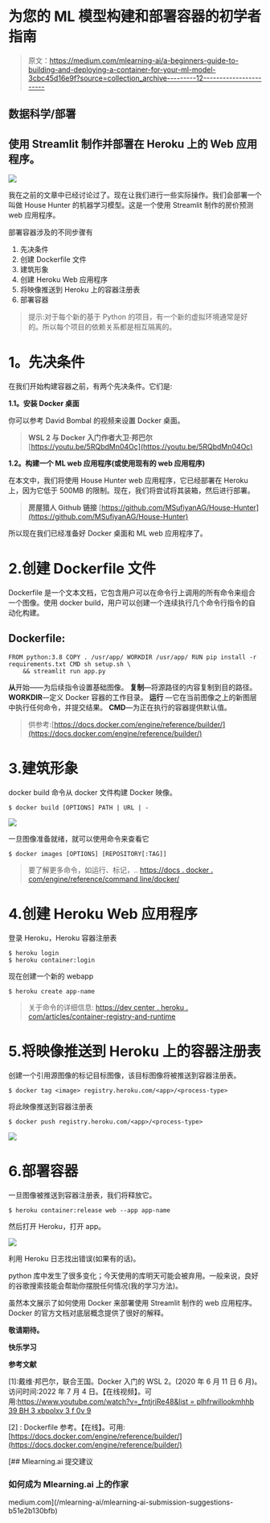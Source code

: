 # 为您的 ML 模型构建和部署容器的初学者指南

> 原文：<https://medium.com/mlearning-ai/a-beginners-guide-to-building-and-deploying-a-container-for-your-ml-model-3cbc45d16e9f?source=collection_archive---------12----------------------->

## 数据科学/部署

## 使用 Streamlit 制作并部署在 Heroku 上的 Web 应用程序。

![](img/862116ed99c96d147176b412e8a202b5.png)

我在之前的文章中已经讨论过了。现在让我们进行一些实际操作。我们会部署一个叫做 House Hunter 的机器学习模型。这是一个使用 Streamlit 制作的房价预测 web 应用程序。

部署容器涉及的不同步骤有

1.  先决条件
2.  创建 Dockerfile 文件
3.  建筑形象
4.  创建 Heroku Web 应用程序
5.  将映像推送到 Heroku 上的容器注册表
6.  部署容器

> 提示:对于每个新的基于 Python 的项目，有一个新的虚拟环境通常是好的。所以每个项目的依赖关系都是相互隔离的。

# **1。先决条件**

在我们开始构建容器之前，有两个先决条件。它们是:

**1.1。安装 Docker 桌面**

你可以参考 David Bombal 的视频来设置 Docker 桌面。

> **WSL 2 与 Docker 入门作者大卫·邦巴尔** [https://youtu.be/5RQbdMn04Oc](https://youtu.be/5RQbdMn04Oc)

**1.2。构建一个 ML web 应用程序(或使用现有的 web 应用程序)**

在本文中，我们将使用 House Hunter web 应用程序，它已经部署在 Heroku 上，因为它低于 500MB 的限制。现在，我们将尝试将其装箱，然后进行部署。

> **房屋猎人 Github 链接** [https://github.com/MSufiyanAG/House-Hunter](https://github.com/MSufiyanAG/House-Hunter)

所以现在我们已经准备好 Docker 桌面和 ML web 应用程序了。

# 2.创建 Dockerfile 文件

Dockerfile 是一个文本文档，它包含用户可以在命令行上调用的所有命令来组合一个图像。使用 docker build，用户可以创建一个连续执行几个命令行指令的自动化构建。

## Dockerfile:

```
FROM python:3.8 COPY . /usr/app/ WORKDIR /usr/app/ RUN pip install -r requirements.txt CMD sh setup.sh \ 
    && streamlit run app.py
```

**从**开始——为后续指令设置基础图像。
**复制**—将源路径的内容复制到目的路径。
**WORKDIR**—定义 Docker 容器的工作目录。
**运行** —它在当前图像之上的新图层中执行任何命令，并提交结果。
**CMD**—为正在执行的容器提供默认值。

> 供参考:[https://docs.docker.com/engine/reference/builder/](https://docs.docker.com/engine/reference/builder/)

# 3.建筑形象

docker build 命令从 docker 文件构建 Docker 映像。

```
$ docker build [OPTIONS] PATH | URL | -
```

![](img/a5970794a7e1a0825121f85ff3ca662b.png)

一旦图像准备就绪，就可以使用命令来查看它

```
$ docker images [OPTIONS] [REPOSITORY[:TAG]]
```

> 要了解更多命令，如运行、标记，..
> [https://docs . docker . com/engine/reference/command line/docker/](https://docs.docker.com/engine/reference/commandline/docker/)

# 4.创建 Heroku Web 应用程序

登录 Heroku，Heroku 容器注册表

```
$ heroku login
$ heroku container:login
```

现在创建一个新的 webapp

```
$ heroku create app-name
```

> 关于命令的详细信息:
> [https://dev center . heroku . com/articles/container-registry-and-runtime](https://devcenter.heroku.com/articles/container-registry-and-runtime)

# 5.将映像推送到 Heroku 上的容器注册表

创建一个引用源图像的标记目标图像，该目标图像将被推送到容器注册表。

```
$ docker tag <image> registry.heroku.com/<app>/<process-type>
```

将此映像推送到容器注册表

```
$ docker push registry.heroku.com/<app>/<process-type>
```

![](img/a233f5a4538ed8e3e131ee053d0053f6.png)

# 6.部署容器

一旦图像被推送到容器注册表，我们将释放它。

```
$ heroku container:release web --app app-name
```

然后打开 Heroku，打开 app。

![](img/00b704253f290676d8f175364055a842.png)

利用 Heroku 日志找出错误(如果有的话)。

python 库中发生了很多变化；今天使用的库明天可能会被弃用。一般来说，良好的谷歌搜索技能会帮助你摆脱任何情况(我的学习方法)。

虽然本文展示了如何使用 Docker 来部署使用 Streamlit 制作的 web 应用程序。Docker 的官方文档对底层概念提供了很好的解释。

**敬请期待。**

**快乐学习**

**参考文献**

[1]:戴维·邦巴尔，联合王国。Docker 入门的 WSL 2。(2020 年 6 月 11 日 6 月)。访问时间:2022 年 7 月 4 日。【在线视频】。可用:[https://www.youtube.com/watch?v=_fntjriRe48&list = plhfrwillookmhhb 39 BH 3 xbpolxv 3 f 0v 9](https://www.youtube.com/watch?v=_fntjriRe48&list=PLhfrWIlLOoKNMHhB39bh3XBpoLxV3f0V9)

[2] : Dockerfile 参考。【在线】。可用:[https://docs.docker.com/engine/reference/builder/](https://docs.docker.com/engine/reference/builder/)

[](/mlearning-ai/mlearning-ai-submission-suggestions-b51e2b130bfb) [## Mlearning.ai 提交建议

### 如何成为 Mlearning.ai 上的作家

medium.com](/mlearning-ai/mlearning-ai-submission-suggestions-b51e2b130bfb)